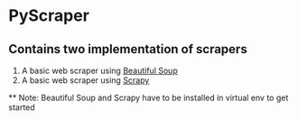 # PyScraper

## Contains two implementation of scrapers

1. A basic web scraper using [Beautiful Soup](https://www.crummy.com/software/BeautifulSoup/bs4/doc/)<br>
2. A basic web scraper using [Scrapy](https://scrapy.org/)

** Note: Beautiful Soup and Scrapy have to be installed in virtual env to get started
